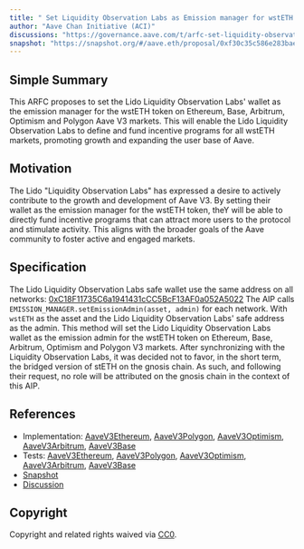 ```yaml
---
title: " Set Liquidity Observation Labs as Emission manager for wstETH on V3 markets"
author: "Aave Chan Initiative (ACI)"
discussions: "https://governance.aave.com/t/arfc-set-liquidity-observation-labs-as-emission-manager-for-wsteth-on-v3-markets/16479"
snapshot: "https://snapshot.org/#/aave.eth/proposal/0xf30c35c586e283bae81fe1c22bd4b3cfc7f6da37bde19ac9e633414f28dc9e74"
---
```


## Simple Summary

This ARFC proposes to set the Lido Liquidity Observation Labs' wallet as the emission manager for the wstETH token on Ethereum, Base, Arbitrum, Optimism and Polygon Aave V3 markets. This will enable the Lido Liquidity Observation Labs to define and fund incentive programs for all wstETH markets, promoting growth and expanding the user base of Aave.

## Motivation

The Lido "Liquidity Observation Labs" has expressed a desire to actively contribute to the growth and development of Aave V3. By setting their wallet as the emission manager for the wstETH token, theY will be able to directly fund incentive programs that can attract more users to the protocol and stimulate activity. This aligns with the broader goals of the Aave community to foster active and engaged markets.

## Specification

The Lido Liquidity Observation Labs safe wallet use the same address on all networks: [0xC18F11735C6a1941431cCC5BcF13AF0a052A5022](https://etherscan.io/address/0xC18F11735C6a1941431cCC5BcF13AF0a052A5022)
The AIP calls `EMISSION_MANAGER.setEmissionAdmin(asset, admin)` for each network. With `wstETH` as the asset and the Lido Liquidity Observation Labs' safe address as the admin.
This method will set the Lido Liquidity Observation Labs wallet as the emission admin for the wstETH token on Ethereum, Base, Arbitrum, Optimism and Polygon V3 markets.
After synchronizing with the Liquidity Observation Labs, it was decided not to favor, in the short term, the bridged version of stETH on the gnosis chain.
As such, and following their request, no role will be attributed on the gnosis chain in the context of this AIP.

## References

- Implementation: [AaveV3Ethereum](https://github.com/bgd-labs/aave-proposals-v3/blob/main/src/20240206_Multi_SetLiquidityObservationLabsAsEmissionManagerForWstETHOnV3Markets/AaveV3Ethereum_SetLiquidityObservationLabsAsEmissionManagerForWstETHOnV3Markets_20240206.sol), [AaveV3Polygon](https://github.com/bgd-labs/aave-proposals-v3/blob/main/src/20240206_Multi_SetLiquidityObservationLabsAsEmissionManagerForWstETHOnV3Markets/AaveV3Polygon_SetLiquidityObservationLabsAsEmissionManagerForWstETHOnV3Markets_20240206.sol), [AaveV3Optimism](https://github.com/bgd-labs/aave-proposals-v3/blob/main/src/20240206_Multi_SetLiquidityObservationLabsAsEmissionManagerForWstETHOnV3Markets/AaveV3Optimism_SetLiquidityObservationLabsAsEmissionManagerForWstETHOnV3Markets_20240206.sol), [AaveV3Arbitrum](https://github.com/bgd-labs/aave-proposals-v3/blob/main/src/20240206_Multi_SetLiquidityObservationLabsAsEmissionManagerForWstETHOnV3Markets/AaveV3Arbitrum_SetLiquidityObservationLabsAsEmissionManagerForWstETHOnV3Markets_20240206.sol), [AaveV3Base](https://github.com/bgd-labs/aave-proposals-v3/blob/main/src/20240206_Multi_SetLiquidityObservationLabsAsEmissionManagerForWstETHOnV3Markets/AaveV3Base_SetLiquidityObservationLabsAsEmissionManagerForWstETHOnV3Markets_20240206.sol)
- Tests: [AaveV3Ethereum](https://github.com/bgd-labs/aave-proposals-v3/blob/main/src/20240206_Multi_SetLiquidityObservationLabsAsEmissionManagerForWstETHOnV3Markets/AaveV3Ethereum_SetLiquidityObservationLabsAsEmissionManagerForWstETHOnV3Markets_20240206.t.sol), [AaveV3Polygon](https://github.com/bgd-labs/aave-proposals-v3/blob/main/src/20240206_Multi_SetLiquidityObservationLabsAsEmissionManagerForWstETHOnV3Markets/AaveV3Polygon_SetLiquidityObservationLabsAsEmissionManagerForWstETHOnV3Markets_20240206.t.sol), [AaveV3Optimism](https://github.com/bgd-labs/aave-proposals-v3/blob/main/src/20240206_Multi_SetLiquidityObservationLabsAsEmissionManagerForWstETHOnV3Markets/AaveV3Optimism_SetLiquidityObservationLabsAsEmissionManagerForWstETHOnV3Markets_20240206.t.sol), [AaveV3Arbitrum](https://github.com/bgd-labs/aave-proposals-v3/blob/main/src/20240206_Multi_SetLiquidityObservationLabsAsEmissionManagerForWstETHOnV3Markets/AaveV3Arbitrum_SetLiquidityObservationLabsAsEmissionManagerForWstETHOnV3Markets_20240206.t.sol), [AaveV3Base](https://github.com/bgd-labs/aave-proposals-v3/blob/main/src/20240206_Multi_SetLiquidityObservationLabsAsEmissionManagerForWstETHOnV3Markets/AaveV3Base_SetLiquidityObservationLabsAsEmissionManagerForWstETHOnV3Markets_20240206.t.sol)
- [Snapshot](https://snapshot.org/#/aave.eth/proposal/0xf30c35c586e283bae81fe1c22bd4b3cfc7f6da37bde19ac9e633414f28dc9e74)
- [Discussion](https://governance.aave.com/t/arfc-set-liquidity-observation-labs-as-emission-manager-for-wsteth-on-v3-markets/16479)

## Copyright

Copyright and related rights waived via [CC0](https://creativecommons.org/publicdomain/zero/1.0/).
